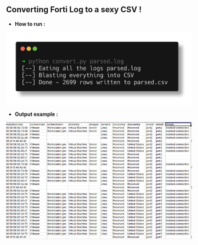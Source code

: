 ## Converting Forti Log  to a sexy CSV !

 - **How to run :**

![How to Run it : ](out.png)

 - **Output example :**

![Output : ](csv.png)
